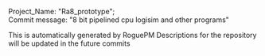 Project_Name:  "Ra8_prototype";   
Commit message: "8 bit pipelined cpu logisim and other programs"

This is automatically generated by RoguePM
Descriptions for the repository will be updated in the future commits
